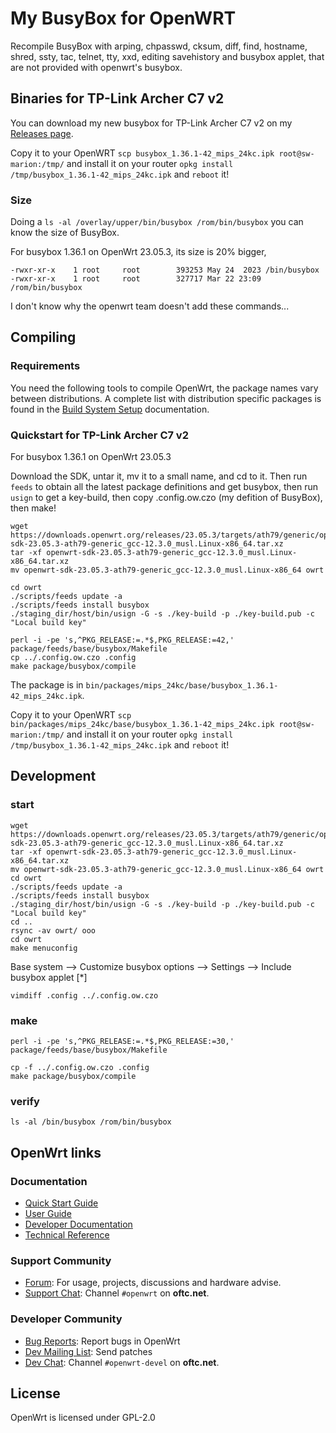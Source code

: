 <!--
Filename: README.md
Author: Olivier Sirol <czo@free.fr>
License: GPL-2.0 (http://www.gnu.org/copyleft)
File Created: nov. 2018
Last Modified: Saturday 1 June 2024, 20:58
Edit Time: 2:28:53
-->

# My BusyBox for OpenWRT

Recompile BusyBox with
 arping,
 chpasswd,
 cksum,
 diff,
 find,
 hostname,
 shred,
 ssty,
 tac,
 telnet,
 tty,
 xxd,
 editing savehistory and busybox applet, that are not provided with openwrt's busybox.

## Binaries for TP-Link Archer C7 v2

You can download my new busybox for TP-Link Archer C7 v2 on my [Releases page](https://github.com/czodroid/openwrt-busybox-czo/releases).

Copy it to your OpenWRT
 `scp busybox_1.36.1-42_mips_24kc.ipk root@sw-marion:/tmp/`
and install it on your router
 `opkg install /tmp/busybox_1.36.1-42_mips_24kc.ipk`
and `reboot` it!

### Size

Doing a `ls -al /overlay/upper/bin/busybox /rom/bin/busybox` you can know the size of BusyBox.

For busybox 1.36.1 on OpenWrt 23.05.3, its size is 20% bigger,

```
-rwxr-xr-x    1 root     root        393253 May 24  2023 /bin/busybox
-rwxr-xr-x    1 root     root        327717 Mar 22 23:09 /rom/bin/busybox
```

I don't know why the openwrt team doesn't add these commands...

## Compiling

### Requirements

You need the following tools to compile OpenWrt, the package names vary between
distributions. A complete list with distribution specific packages is found in
the [Build System Setup](https://openwrt.org/docs/guide-developer/build-system/install-buildsystem)
documentation.


### Quickstart for TP-Link Archer C7 v2

For busybox 1.36.1 on OpenWrt 23.05.3

Download the SDK, untar it, mv it to a small name, and cd to it. Then run `feeds` to obtain all the latest package definitions and get busybox, then run `usign` to get a key-build, then copy .config.ow.czo (my defition of BusyBox), then make!

```
wget https://downloads.openwrt.org/releases/23.05.3/targets/ath79/generic/openwrt-sdk-23.05.3-ath79-generic_gcc-12.3.0_musl.Linux-x86_64.tar.xz
tar -xf openwrt-sdk-23.05.3-ath79-generic_gcc-12.3.0_musl.Linux-x86_64.tar.xz
mv openwrt-sdk-23.05.3-ath79-generic_gcc-12.3.0_musl.Linux-x86_64 owrt

cd owrt
./scripts/feeds update -a
./scripts/feeds install busybox
./staging_dir/host/bin/usign -G -s ./key-build -p ./key-build.pub -c "Local build key"

perl -i -pe 's,^PKG_RELEASE:=.*$,PKG_RELEASE:=42,' package/feeds/base/busybox/Makefile
cp ../.config.ow.czo .config
make package/busybox/compile
```

The package is in `bin/packages/mips_24kc/base/busybox_1.36.1-42_mips_24kc.ipk`.

Copy it to your OpenWRT
 `scp bin/packages/mips_24kc/base/busybox_1.36.1-42_mips_24kc.ipk root@sw-marion:/tmp/`
and install it on your router
 `opkg install /tmp/busybox_1.36.1-42_mips_24kc.ipk`
and `reboot` it!

## Development

### start

```
wget https://downloads.openwrt.org/releases/23.05.3/targets/ath79/generic/openwrt-sdk-23.05.3-ath79-generic_gcc-12.3.0_musl.Linux-x86_64.tar.xz
tar -xf openwrt-sdk-23.05.3-ath79-generic_gcc-12.3.0_musl.Linux-x86_64.tar.xz
mv openwrt-sdk-23.05.3-ath79-generic_gcc-12.3.0_musl.Linux-x86_64 owrt
cd owrt
./scripts/feeds update -a
./scripts/feeds install busybox
./staging_dir/host/bin/usign -G -s ./key-build -p ./key-build.pub -c "Local build key"
cd ..
rsync -av owrt/ ooo
cd owrt
make menuconfig
```

Base system -->
Customize busybox options -->
Settings  -->
Include busybox applet \[*\]

```
vimdiff .config ../.config.ow.czo
```

### make

```
perl -i -pe 's,^PKG_RELEASE:=.*$,PKG_RELEASE:=30,' package/feeds/base/busybox/Makefile

cp -f ../.config.ow.czo .config
make package/busybox/compile
```

### verify

```
ls -al /bin/busybox /rom/bin/busybox
```

## OpenWrt links

### Documentation

* [Quick Start Guide](https://openwrt.org/docs/guide-quick-start/start)
* [User Guide](https://openwrt.org/docs/guide-user/start)
* [Developer Documentation](https://openwrt.org/docs/guide-developer/start)
* [Technical Reference](https://openwrt.org/docs/techref/start)

### Support Community

* [Forum](https://forum.openwrt.org): For usage, projects, discussions and hardware advise.
* [Support Chat](https://webchat.oftc.net/#openwrt): Channel `#openwrt` on **oftc.net**.

### Developer Community

* [Bug Reports](https://bugs.openwrt.org): Report bugs in OpenWrt
* [Dev Mailing List](https://lists.openwrt.org/mailman/listinfo/openwrt-devel): Send patches
* [Dev Chat](https://webchat.oftc.net/#openwrt-devel): Channel `#openwrt-devel` on **oftc.net**.

## License

OpenWrt is licensed under GPL-2.0


